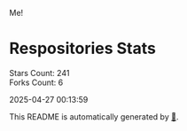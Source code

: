 Me!

# Respositories Stats
Stars Count: 241  
Forks Count: 6

2025-04-27 00:13:59  

This README is automatically generated by [🐰](https://github.com/rnitta/rnitta).
